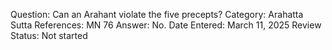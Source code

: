 Question: Can an Arahant violate the five precepts?
Category: Arahatta
Sutta References: MN 76
Answer: No.
Date Entered: March 11, 2025
Review Status: Not started